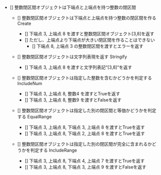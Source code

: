 - [] 整数閉区間オブジェクトは下端点と上端点を持つ整数の閉区間
  - [] 整数閉区間オブジェクトは下端点と上端点を持つ整数の閉区間を作る Create
    - [] 下端点 3, 上端点 8 を渡すと整数閉区間オブジェクト[3,8]を返す
    - [] ただし、上端点より下端点が大きい閉区間を作ることはできない
      - [] 下端点 8, 上端点 3 の整数閉区間を渡すとエラーを返す

  - [] 整数閉区間オブジェクトは文字列表現を返す Stringify
    - [] 下端点 3, 上端点 8 を渡すと文字列表記“[3,8]“を返す

  - [] 整数閉区間オブジェクトは指定した整数を含むかどうかを判定する IncludeNum
    - [] 下端点 3, 上端点 8, 整数4 を渡すとTrueを返す
    - [] 下端点 3, 上端点 8, 整数9 を渡すとFalseを返す

  - [] 整数閉区間オブジェクトは指定した別の閉区間と等価かどうかを判定する EqualRange
    - [] 下端点 3, 上端点 8, 下端点 3, 上端点 8 を渡すとTrueを返す
    - [] 下端点 3, 上端点 8, 下端点 2, 上端点 8 を渡すとTrueを返す

  - [] 整数閉区間オブジェクトは指定した別の閉区間が完全に含まれるかどうかを判定する IncludeRange
    - [] 下端点 3, 上端点 8, 下端点 4, 上端点 7 を渡すとTrueを返す
    - [] 下端点 3, 上端点 8, 下端点 3, 上端点 9 を渡すとFalseを返す
